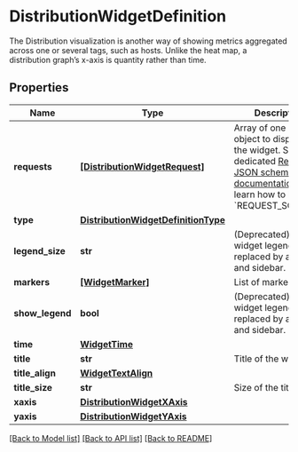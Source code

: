 # DistributionWidgetDefinition

The Distribution visualization is another way of showing metrics aggregated across one or several tags, such as hosts. Unlike the heat map, a distribution graph’s x-axis is quantity rather than time.

## Properties
Name | Type | Description | Notes
------------ | ------------- | ------------- | -------------
**requests** | [**[DistributionWidgetRequest]**](DistributionWidgetRequest.md) | Array of one request object to display in the widget.  See the dedicated [Request JSON schema documentation](https://docs.datadoghq.com/dashboards/graphing_json/request_json)  to learn how to build the &#x60;REQUEST_SCHEMA&#x60;. | 
**type** | [**DistributionWidgetDefinitionType**](DistributionWidgetDefinitionType.md) |  | 
**legend_size** | **str** | (Deprecated) The widget legend was replaced by a tooltip and sidebar. | [optional] 
**markers** | [**[WidgetMarker]**](WidgetMarker.md) | List of markers. | [optional] 
**show_legend** | **bool** | (Deprecated) The widget legend was replaced by a tooltip and sidebar. | [optional] 
**time** | [**WidgetTime**](WidgetTime.md) |  | [optional] 
**title** | **str** | Title of the widget. | [optional] 
**title_align** | [**WidgetTextAlign**](WidgetTextAlign.md) |  | [optional] 
**title_size** | **str** | Size of the title. | [optional] 
**xaxis** | [**DistributionWidgetXAxis**](DistributionWidgetXAxis.md) |  | [optional] 
**yaxis** | [**DistributionWidgetYAxis**](DistributionWidgetYAxis.md) |  | [optional] 

[[Back to Model list]](README.md#documentation-for-models) [[Back to API list]](README.md#documentation-for-api-endpoints) [[Back to README]](README.md)



